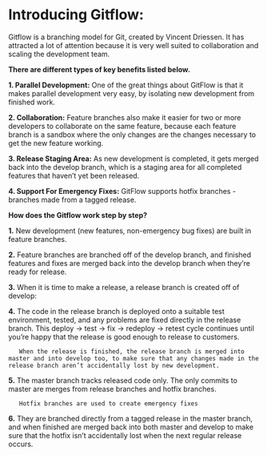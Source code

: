 # Introducing Gitflow:

Gitflow is a branching model for Git, created by Vincent Driessen. It has attracted a lot of attention because it is very well suited to collaboration and scaling the development team.

**There are different types of key benefits listed below.**

**1. Parallel Development:** One of the great things about GitFlow is that it makes parallel development very easy, by isolating new development from finished work.

**2. Collaboration:** Feature branches also make it easier for two or more developers to collaborate on the same feature, because each feature branch is a sandbox where the only changes are the changes necessary to get the new feature working.

**3. Release Staging Area:** As new development is completed, it gets merged back into the develop branch, which is a staging area for all completed features that haven’t yet been released. 

**4. Support For Emergency Fixes:** GitFlow supports hotfix branches - branches made from a tagged release. 

**How does the Gitflow work step by step?**


**1.** New development (new features, non-emergency bug fixes) are built in feature branches.

**2.** Feature branches are branched off of the develop branch, and finished features and fixes are merged back into the develop branch when they’re ready for release.

**3.** When it is time to make a release, a release branch is created off of develop:

**4.** The code in the release branch is deployed onto a suitable test environment, tested, and any problems are fixed directly in the release branch. This deploy -> test -> fix -> redeploy -> retest cycle continues until you’re happy that the release is good enough to release to customers.
       
       When the release is finished, the release branch is merged into master and into develop too, to make sure that any changes made in the release branch aren’t accidentally lost by new development.

**5.** The master branch tracks released code only. The only commits to master are merges from release branches and hotfix branches.
       
       Hotfix branches are used to create emergency fixes
       
**6.** They are branched directly from a tagged release in the master branch, and when finished are merged back into both master and develop to make sure that the hotfix isn’t accidentally lost when the next regular release occurs.
